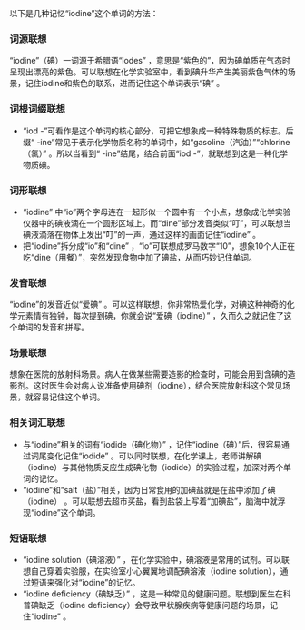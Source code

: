 以下是几种记忆“iodine”这个单词的方法：

### 词源联想
“iodine”（碘）一词源于希腊语“iodes” ，意思是“紫色的”，因为碘单质在气态时呈现出漂亮的紫色。可以联想在化学实验室中，看到碘升华产生美丽紫色气体的场景，记住iodine和紫色的联系，进而记住这个单词表示“碘” 。

### 词根词缀联想
 - “iod -”可看作是这个单词的核心部分，可把它想象成一种特殊物质的标志。后缀“ -ine”常见于表示化学物质名称的单词中，如“gasoline（汽油）”“chlorine（氯）” 。所以当看到“ -ine”结尾，结合前面“iod -”，就联想到这是一种化学物质碘。

### 词形联想
 - “iodine” 中“io”两个字母连在一起形似一个圆中有一个小点，想象成化学实验仪器中的碘液滴在一个圆形区域上。而“dine”部分发音类似“叮”，可以联想当碘液滴落在物体上发出“叮”的一声，通过这样的画面记住“iodine” 。
 - 把“iodine”拆分成“io”和“dine” ，“io”可联想成罗马数字“10”，想象10个人正在吃“dine（用餐）”，突然发现食物中加了碘盐，从而巧妙记住单词。

### 发音联想
“iodine”的发音近似“爱碘” 。可以这样联想，你非常热爱化学，对碘这种神奇的化学元素情有独钟，每次提到碘，你就会说“爱碘（iodine）” ，久而久之就记住了这个单词的发音和拼写。

### 场景联想
想象在医院的放射科场景。病人在做某些需要造影的检查时，可能会用到含碘的造影剂。这时医生会对病人说准备使用碘剂（iodine），结合医院放射科这个常见场景，就容易记住这个单词。

### 相关词汇联想
 - 与“iodine”相关的词有“iodide（碘化物）” ，记住“iodine（碘）”后，很容易通过词尾变化记住“iodide” 。可以同时联想，在化学课上，老师讲解碘（iodine）与其他物质反应生成碘化物（iodide）的实验过程，加深对两个单词的记忆。
 - “iodine”和“salt（盐）”相关，因为日常食用的加碘盐就是在盐中添加了碘（iodine） 。可以联想去超市买盐，看到盐袋上写着“加碘盐”，脑海中就浮现“iodine”这个单词。

### 短语联想
 - “iodine solution（碘溶液）” ，在化学实验中，碘溶液是常用的试剂。可以联想自己穿着实验服，在实验室小心翼翼地调配碘溶液（iodine solution），通过短语来强化对“iodine”的记忆。
 - “iodine deficiency（碘缺乏）” ，这是一种常见的健康问题。联想到医生在科普碘缺乏（iodine deficiency）会导致甲状腺疾病等健康问题的场景，记住“iodine” 。 